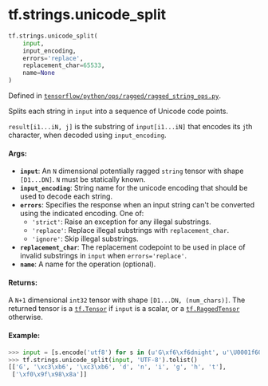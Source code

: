 <div itemscope itemtype="http://developers.google.com/ReferenceObject">
<meta itemprop="name" content="tf.strings.unicode_split" />
<meta itemprop="path" content="Stable" />
</div>

# tf.strings.unicode_split

``` python
tf.strings.unicode_split(
    input,
    input_encoding,
    errors='replace',
    replacement_char=65533,
    name=None
)
```



Defined in [`tensorflow/python/ops/ragged/ragged_string_ops.py`](/code/stable/tensorflow/python/ops/ragged/ragged_string_ops.py).

Splits each string in `input` into a sequence of Unicode code points.

`result[i1...iN, j]` is the substring of `input[i1...iN]` that encodes its
`j`th character, when decoded using `input_encoding`.

#### Args:

* <b>`input`</b>: An `N` dimensional potentially ragged `string` tensor with shape
    `[D1...DN]`.  `N` must be statically known.
* <b>`input_encoding`</b>: String name for the unicode encoding that should be used to
    decode each string.
* <b>`errors`</b>: Specifies the response when an input string can't be converted
    using the indicated encoding. One of:
    * `'strict'`: Raise an exception for any illegal substrings.
    * `'replace'`: Replace illegal substrings with `replacement_char`.
    * `'ignore'`: Skip illegal substrings.
* <b>`replacement_char`</b>: The replacement codepoint to be used in place of invalid
    substrings in `input` when `errors='replace'`.
* <b>`name`</b>: A name for the operation (optional).


#### Returns:

  A `N+1` dimensional `int32` tensor with shape `[D1...DN, (num_chars)]`.
  The returned tensor is a <a href="../../tf/Tensor.md"><code>tf.Tensor</code></a> if `input` is a scalar, or a
  <a href="../../tf/RaggedTensor.md"><code>tf.RaggedTensor</code></a> otherwise.

#### Example:
  ```python
  >>> input = [s.encode('utf8') for s in (u'G\xf6\xf6dnight', u'\U0001f60a')]
  >>> tf.strings.unicode_split(input, 'UTF-8').tolist()
  [['G', '\xc3\xb6', '\xc3\xb6', 'd', 'n', 'i', 'g', 'h', 't'],
   ['\xf0\x9f\x98\x8a']]
  ```